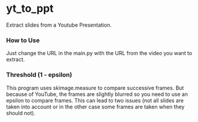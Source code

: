 # yt_to_ppt
Extract slides from a Youtube Presentation.

### How to Use
Just change the URL in the main.py with the URL from the video you want to extract. 

### Threshold (1 - epsilon)
This program uses skimage.measure to compare successive frames. But because of YouTube, the frames are slightly blurred so you need to use an epsilon to compare frames. This can lead to two issues (not all slides are taken into account or in the other case some frames are taken when they should not).
